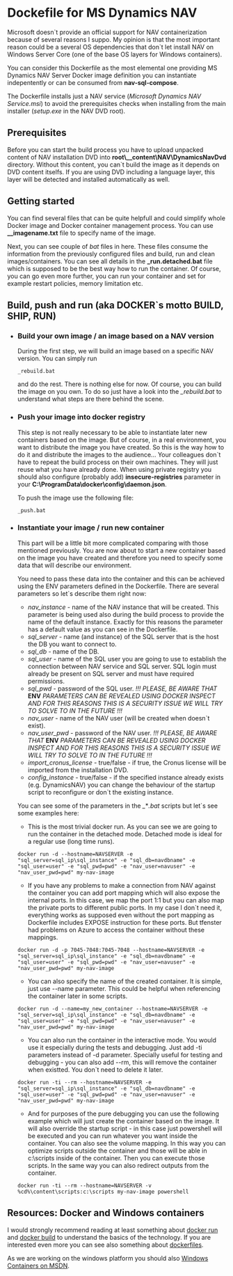 # Dockefile for MS Dynamics NAV
Microsoft doesn\`t provide an official support for NAV containerization because of several reasons I suppo. 
My opinion is that the most important reason could be a several OS dependencies that don\`t let install NAV on Windows Server Core (one of the base OS layers for Windows containers).

You can consider this Dockerfile as the most elemental one providing MS Dynamics NAV Server Docker image definition you can instantiate indepentently or can be consumed from **nav-sql-compose**.

The Dockerfile installs just a NAV service (*Microsoft Dynamics NAV Service.msi*) to avoid the prerequisites checks when installing from the main installer (*setup.exe* in the NAV DVD root).

## Prerequisites
Before you can start the build process you have to upload unpacked content of NAV installation DVD into **root\\__content\\NAV\\DynamicsNavDvd** directory.
Without this content, you can\`t build the image as it depends on DVD content itselfs. 
If you are using DVD including a language layer, this layer will be detected and installed automatically as well.

## Getting started
You can find several files that can be quite helpfull and could simplify whole Docker image and Docker container management process.
You can use **__imagename.txt** file to specify name of the image.

Next, you can see couple of *bat* files in here. 
These files consume the information from the previously configured files and build, run and clean images/containers. 
You can see all details in the **_run.detached.bat** file which is supposed to be the best way how to run the container. 
Of course, you can go even more further, you can run your container and set for example restart policies, memory limitation etc.

## Build, push and run (aka DOCKER`s motto BUILD, SHIP, RUN)
* ### Build your own image / an image based on a NAV version
    During the first step, we will build an image based on a specific NAV version. You can simply run 
    ```
    _rebuild.bat
    ```
    and do the rest. There is nothing else for now. Of course, you can build the image on you own. To do so just have a look into the *_rebuild.bat* to understand what steps are there behind the scene.

* ### Push your image into docker registry
    This step is not really necessary to be able to instantiate later new containers based on the image. 
    But of course, in a real environment, you want to distribute the image you have created. 
    So this is the way how to do it and distribute the images to the audience... 
    Your colleagues don`t have to repeat the build process on their own machines. They will just reuse what you have already done.
    When using private registry you should also configure (probably add) **insecure-registries** parameter in your **C:\ProgramData\docker\config\daemon.json**.

    To push the image use the following file:
    ```
    _push.bat
    ```

* ### Instantiate your image / run new container
    This part will be a little bit more complicated comparing with those mentioned previously. 
    You are now about to start a new container based on the image you have created and therefore you need to specify some data that will describe our environment.
    
    You need to pass these data into the container and this can be achieved using the ENV parameters defined in the Dockerfile.
    There are several parameters so let`s describe them right now:
    * *nav_instance* - name of the NAV instance that will be created. This parameter is being used also during the build process to provide the name of the default instance.
    Exactly for this reasons the parameter has a default value as you can see in the Dockerfile.
    * *sql_server* - name (and instance) of the SQL server that is the host the DB you want to connect to.
    * *sql_db* - name of the DB.
    * *sql_user* - name of the SQL user you are going to use to establish the connection between NAV service and SQL server.
    SQL login must already be present on SQL server and must have required permissions.
    * *sql_pwd* - password of the SQL user.
    *!!! PLEASE, BE AWARE THAT* **ENV** *PARAMETERS CAN BE REVEALED USING DOCKER INSPECT AND FOR THIS REASONS THIS IS A SECURITY ISSUE WE WILL TRY TO SOLVE TO IN THE FUTURE !!!*
    * *nav_user* - name of the NAV user (will be created when doesn`t exist).
    * *nav_user_pwd* - password of the NAV user. 
    *!!! PLEASE, BE AWARE THAT* **ENV** *PARAMETERS CAN BE REVEALED USING DOCKER INSPECT AND FOR THIS REASONS THIS IS A SECURITY ISSUE WE WILL TRY TO SOLVE TO IN THE FUTURE !!!*
    * *import_cronus_license* - true/false - if true, the Cronus license will be imported from the installation DVD.
    * *config_instance* - true/false - if the specified instance already exists (e.g. DynamicsNAV) you can change the behaviour of the startup script to reconfigure or don`t the existing instance.

    You can see some of the parameters in the *_***.bat* scripts but let`s see some examples here:    
    * This is the most trivial docker run. As you can see we are going to run the container in the detached mode.
    Detached mode is ideal for a regular use (long time runs).
    ```docker
    docker run -d --hostname=NAVSERVER -e "sql_server=sql_ip\sql_instance" -e "sql_db=navdbname" -e "sql_user=user" -e "sql_pwd=pwd" -e "nav_user=navuser" -e "nav_user_pwd=pwd" my-nav-image
    ```

    * If you have any problems to make a connection from NAV against the container you can add port mapping which will also expose the internal ports.
    In this case, we map the port 1:1 but you can also map the private ports to different public ports.
    In my case I don`t need it, everything works as supposed even without the port mapping as Dockerfile includes EXPOSE instruction for these ports.
    But tfenster had problems on Azure to access the container without these mappings.
    ```docker
    docker run -d -p 7045-7048:7045-7048 --hostname=NAVSERVER -e "sql_server=sql_ip\sql_instance" -e "sql_db=navdbname" -e "sql_user=user" -e "sql_pwd=pwd" -e "nav_user=navuser" -e "nav_user_pwd=pwd" my-nav-image
    ```

    * You can also specify the name of the created container. It is simple, just use --name parameter.
    This could be helpful when referencing the container later in some scripts.
    ```docker
    docker run -d --name=my_new_container --hostname=NAVSERVER -e "sql_server=sql_ip\sql_instance" -e "sql_db=navdbname" -e "sql_user=user" -e "sql_pwd=pwd" -e "nav_user=navuser" -e "nav_user_pwd=pwd" my-nav-image
    ```

    * You can also run the container in the interactive mode. You would use it especially during the tests and debugging.
    Just add -ti parameters instead of -d parameter. 
    Specially useful for testing and debugging - you can also add --rm, this will remove the container when existted. You don`t need to delete it later.
    ```docker
    docker run -ti --rm --hostname=NAVSERVER -e "sql_server=sql_ip\sql_instance" -e "sql_db=navdbname" -e "sql_user=user" -e "sql_pwd=pwd" -e "nav_user=navuser" -e "nav_user_pwd=pwd" my-nav-image
    ```

    * And for purposes of the pure debugging you can use the following example which will just create the container based on the image.
    It will also override the startup script - in this case just powershell will be executed and you can run whatever you want inside the container.
    You can also see the volume mapping. In this way you can optimize scripts outside the container and those will be able in c:\scripts inside
    of the container. Then you can execute those scripts. In the same way you can also redirect outputs from the container.
    ```docker
    docker run -ti --rm --hostname=NAVSERVER -v %cd%\content\scripts:c:\scripts my-nav-image powershell
    ```


## Resources: Docker and Windows containers

I would strongly recommend reading at least something about [docker run](https://docs.docker.com/engine/reference/run/) and [docker build](https://docs.docker.com/engine/reference/commandline/build/) to understand the basics of the technology.
If you are interested even more you can see also something about [dockerfiles](https://docs.docker.com/engine/reference/builder/).

As we are working on the windows platform you should also [Windows Containers on MSDN](https://docs.microsoft.com/virtualization/windowscontainers/about/).
